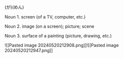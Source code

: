 (が)(めん)

Noun
1. screen (of a TV, computer, etc.)​

Noun
2. image (on a screen); picture; scene​

Noun
3. surface of a painting (picture, drawing, etc.)

![[Pasted image 20240520212908.png]]![[Pasted image 20240520212947.png]]